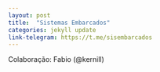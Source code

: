 ```yaml
---
layout: post
title:  "Sistemas Embarcados"
categories: jekyll update
link-telegram: https://t.me/sisembarcados
---
```

Colaboração: Fabio (@kernill)
